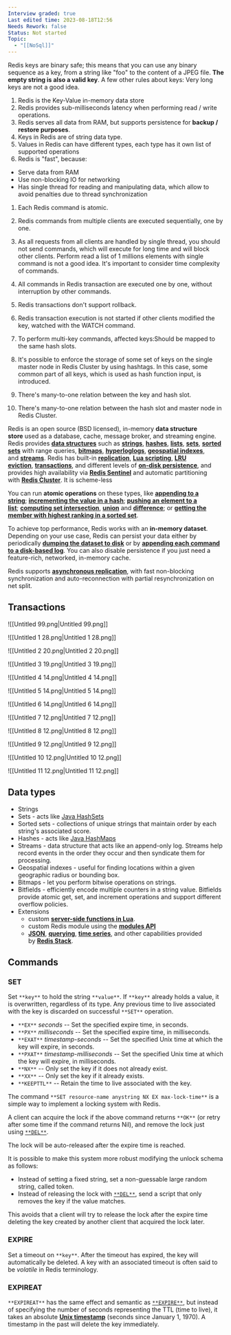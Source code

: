 ```yaml
---
Interview graded: true
Last edited time: 2023-08-18T12:56
Needs Rework: false
Status: Not started
Topic:
  - "[[NoSql]]"
---
```

Redis keys are binary safe; this means that you can use any binary sequence as a key, from a string like "foo" to the content of a JPEG file. **The empty string is also a valid key**. A few other rules about keys: Very long keys are not a good idea.

1. Redis is the Key-Value in-memory data store
2. Redis provides sub-milliseconds latency when performing read / write operations.
3. Redis serves all data from RAM, but supports persistence for **backup / restore purposes**.
4. Keys in Redis are of string data type.
5. Values in Redis can have different types, each type has it own list of supported operations
6. Redis is "fast", because:

- Serve data from RAM
- Use non-blocking IO for networking
- Has single thread for reading and manipulating data, which allow to avoid penalties due to thread synchronization

1. Each Redis command is atomic.
2. Redis commands from multiple clients are executed sequentially, one by one.
3. As all requests from all clients are handled by single thread, you should not send commands, which will execute for long time and will block  
    other clients. Perform read a list of 1 millions elements with single command is not a good idea. It's important to consider time complexity of commands.  
    
4. All commands in Redis transaction are executed one by one, without interruption by other commands.
5. Redis transactions don't support rollback.
6. Redis transaction execution is not started if other clients modified the key, watched with the WATCH command.
7. To perform multi-key commands, affected keys:Should be mapped to the same hash slots.
8. It's possible to enforce the storage of some set of keys on the single master node in Redis Cluster by using hashtags. In this case, some common part of all keys, which is used as hash function input, is introduced.
9. There's many-to-one relation between the key and hash slot.
10. There's many-to-one relation between the hash slot and master node in Redis Cluster.

  

Redis is an open source (BSD licensed), in-memory **data structure store** used as a database, cache, message broker, and streaming engine. Redis provides [**data structures**](https://redis.io/docs/data-types/) such as [**strings**](https://redis.io/docs/data-types/strings/), [**hashes**](https://redis.io/docs/data-types/hashes/), [**lists**](https://redis.io/docs/data-types/lists/), [**sets**](https://redis.io/docs/data-types/sets/), [**sorted sets**](https://redis.io/docs/data-types/sorted-sets/) with range queries, [**bitmaps**](https://redis.io/docs/data-types/bitmaps/), [**hyperloglogs**](https://redis.io/docs/data-types/hyperloglogs/), [**geospatial indexes**](https://redis.io/docs/data-types/geospatial/), and [**streams**](https://redis.io/docs/data-types/streams/). Redis has built-in [**replication**](https://redis.io/topics/replication), [**Lua scripting**](https://redis.io/commands/eval), [**LRU eviction**](https://redis.io/docs/reference/eviction/), [**transactions**](https://redis.io/topics/transactions), and different levels of [**on-disk persistence**](https://redis.io/topics/persistence), and provides high availability via [**Redis Sentinel**](https://redis.io/topics/sentinel) and automatic partitioning with [**Redis Cluster**](https://redis.io/topics/cluster-tutorial). It is scheme-less

  

You can run **atomic operations** on these types, like [**appending to a string**](https://redis.io/commands/append); [**incrementing the value in a hash**](https://redis.io/commands/hincrby); [**pushing an element to a list**](https://redis.io/commands/lpush); [**computing set intersection**](https://redis.io/commands/sinter), [**union**](https://redis.io/commands/sunion) and [**difference**](https://redis.io/commands/sdiff); or [**getting the member with highest ranking in a sorted set**](https://redis.io/commands/zrange).

  

To achieve top performance, Redis works with an **in-memory dataset**. Depending on your use case, Redis can persist your data either by periodically [**dumping the dataset to disk**](https://redis.io/topics/persistence#snapshotting) or by [**appending each command to a disk-based log**](https://redis.io/topics/persistence#append-only-file). You can also disable persistence if you just need a feature-rich, networked, in-memory cache.

Redis supports [**asynchronous replication**](https://redis.io/topics/replication), with fast non-blocking synchronization and auto-reconnection with partial resynchronization on net split.

## Transactions

  

![[Untitled 99.png|Untitled 99.png]]

![[Untitled 1 28.png|Untitled 1 28.png]]

![[Untitled 2 20.png|Untitled 2 20.png]]

![[Untitled 3 19.png|Untitled 3 19.png]]

![[Untitled 4 14.png|Untitled 4 14.png]]

![[Untitled 5 14.png|Untitled 5 14.png]]

![[Untitled 6 14.png|Untitled 6 14.png]]

![[Untitled 7 12.png|Untitled 7 12.png]]

![[Untitled 8 12.png|Untitled 8 12.png]]

![[Untitled 9 12.png|Untitled 9 12.png]]

![[Untitled 10 12.png|Untitled 10 12.png]]

![[Untitled 11 12.png|Untitled 11 12.png]]

## Data types

- Strings
- Sets - acts like [Java HashSets](https://docs.oracle.com/javase/7/docs/api/java/util/HashSet.html)
- Sorted sets - collections of unique strings that maintain order by each string's associated score.
- Hashes - acts like [Java HashMaps](https://docs.oracle.com/javase/8/docs/api/java/util/HashMap.html)
- Streams - data structure that acts like an append-only log. Streams help record events in the order they occur and then syndicate them for processing.
- Geospatial indexes - useful for finding locations within a given geographic radius or bounding box.
- Bitmaps - let you perform bitwise operations on strings.
- Bitfields - efficiently encode multiple counters in a string value. Bitfields provide atomic get, set, and increment operations and support different overflow policies.
- Extensions
    - custom [**server-side functions in Lua**](https://redis.io/docs/manual/programmability/).
    - custom Redis module using the [**modules API**](https://redis.io/docs/reference/modules/)
    - [**JSON**](https://redis.io/docs/stack/json/), [**querying**](https://redis.io/docs/stack/search/), [**time series**](https://redis.io/docs/stack/timeseries/), and other capabilities provided by [**Redis Stack**](https://redis.io/docs/stack/).

## Commands

### SET

Set `**key**` to hold the string `**value**`. If `**key**` already holds a value, it is overwritten, regardless of its type. Any previous time to live associated with the key is discarded on successful `**SET**` operation.

- `**EX**` _seconds_ -- Set the specified expire time, in seconds.
- `**PX**` _milliseconds_ -- Set the specified expire time, in milliseconds.
- `**EXAT**` _timestamp-seconds_ -- Set the specified Unix time at which the key will expire, in seconds.
- `**PXAT**` _timestamp-milliseconds_ -- Set the specified Unix time at which the key will expire, in milliseconds.
- `**NX**` -- Only set the key if it does not already exist.
- `**XX**` -- Only set the key if it already exists.
- `**KEEPTTL**` -- Retain the time to live associated with the key.

The command `**SET resource-name anystring NX EX max-lock-time**` is a simple way to implement a locking system with Redis.

A client can acquire the lock if the above command returns `**OK**` (or retry after some time if the command returns Nil), and remove the lock just using [`**DEL**`](https://redis.io/commands/del).

The lock will be auto-released after the expire time is reached.

It is possible to make this system more robust modifying the unlock schema as follows:

- Instead of setting a fixed string, set a non-guessable large random string, called token.
- Instead of releasing the lock with [`**DEL**`](https://redis.io/commands/del), send a script that only removes the key if the value matches.

This avoids that a client will try to release the lock after the expire time deleting the key created by another client that acquired the lock later.

### **EXPIRE**

Set a timeout on `**key**`. After the timeout has expired, the key will automatically be deleted. A key with an associated timeout is often said to be _volatile_ in Redis terminology.

### **EXPIREAT**

`**EXPIREAT**` has the same effect and semantic as [`**EXPIRE**`](https://redis.io/commands/expire), but instead of specifying the number of seconds representing the TTL (time to live), it takes an absolute [**Unix timestamp**](http://en.wikipedia.org/wiki/Unix_time) (seconds since January 1, 1970). A timestamp in the past will delete the key immediately.
